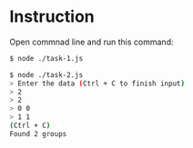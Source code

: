 # Instruction

Open commnad line and run this command:

```sh
$ node ./task-1.js

$ node ./task-2.js
> Enter the data (Ctrl + C to finish input)
> 2
> 2
> 0 0
> 1 1
(Ctrl + C)
Found 2 groups

```

